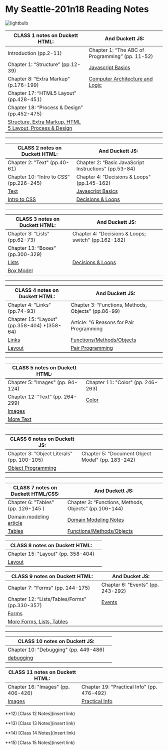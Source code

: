 # My Seattle-201n18 Reading Notes
  
  ![lightbulb](https://user-images.githubusercontent.com/61428656/75473987-fe78c100-594a-11ea-99e6-8322e6af80aa.jpg)
 

 | CLASS 1 **notes on Duckett HTML:**           |   **And Duckett JS:** |
 | -------------------------------------------- | ---------------------------------------------------- |
 |  Introduction (pp.2-11)                      |   Chapter 1: “The ABC of Programming” (pp. 11-52) |
 |  Chapter 1: “Structure” (pp.12-39)           |   [Javascript Basics](javascript.md)  |
 |  Chapter 8: “Extra Markup” (p.176-199)       |   [Computer Architecture and Logic](how-computers-work.md)  |
 |  Chapter 17: “HTML5 Layout” (pp.428-451)     |
 |  Chapter 18: “Process & Design” (pp.452-475) |
 |  [Structure, Extra Markup, HTML 5 Layout, Process & Design](html-notes.md)|
    
___________________________________
    
    
 | CLASS 2 **notes on Duckett HTML:**           |   **And Duckett JS:** |
 | -------------------------------------------- | -------------------------------------------------------- |
 |  Chapter 2: "Text" (pp.40-61)                |    Chapter 2: “Basic JavaScript Instructions” (pp.53-84)     |
 |  Chapter 10: “Intro to CSS” (pp.226-245)     |    Chapter 4: "Decisions & Loops" (pp.145-162)  |
 |  [Text](text.md)                             |    [Javascript Basics](javascript.md)  |
 |  [Intro to CSS](css-notes.md)                |    [Decisions & Loops](loop-notes.md) |
    
___________________________________
  
 | CLASS 3 **notes on Duckett HTML:**           |   **And Duckett JS:** |
 | -------------------------------------------- | ------------------------------------------------------- |
 |  Chapter 3: "Lists" (pp.62-73)               |    Chapter 4: "Decisions & Loops; switch" (pp.162-182)  |
 |  Chapter 13: “Boxes” (pp.300-329)            |    
 |  [Lists](lists.md)                           |   [Decisions & Loops](loop-notes.md) |
 |  [Box Model](boxes.md)                       |    
    
___________________________________
  
 | CLASS 4 **notes on Duckett HTML:**           |   **And Duckett JS:** |
 | -------------------------------------------- | -------------------------------------------------------- |
 |  Chapter 4: "Links" (pp.74-93)               |    Chapter 3: “Functions, Methods, Objects” (pp.86-99)   |
 |  Chapter 15: “Layout” (pp.358-404) *(358-64) |    Article: "6 Reasons for Pair Programming               |
 |  [Links](links.md)                           |    [Functions/Methods/Objects](functions-methods-objects.md)|
 |  [Layout](layout.md)                         |    [Pair Programming](pair.md) |
    
___________________________________

  
| CLASS 5 **notes on Duckett HTML:**            |  |
 | -------------------------------------------- | ------------------------------------------------- |
 |  Chapter 5: "Images" (pp. 94-124)            |   Chapter 11: "Color" (pp. 246-263)    |
 |  Chapter 12: “Text” (pp. 264-299)            |   [Color](color.md) |
 |  [Images](images.md)                           |   |
 |  [More Text](text2.md)                         |    |
    
___________________________________

  
| CLASS 6 **notes on Duckett JS:**            |  |
 | -------------------------------------------- | ------------------------------------------------- |
 |  Chapter 3: "Object Literals" (pp. 100-105)  |   Chapter 5: "Document Object Model" (pp. 183-242)    |
 |  [Object Programming](object-literals.md)    |   |

___________________________________
  
| CLASS 7 **notes on Duckett HTML/CSS:**        |      **And Duckett JS:**              |
 | -------------------------------------------- | ------------------------------------------------- |
 |  Chapter 6: "Tables" (pp. 126-145  )  |   Chapter 3: “Functions, Methods, Objects” (pp.106-144)   | 
 | [Domain modeling article](https://github.com/codefellows/domain_modeling#domain-modeling)   | [Domain Modeling Notes](domain-modeling.md)
 |  [Tables](tables.md)    |  [Functions/Methods/Objects](functions-methods-objects.md)| |

  
  | CLASS 8 **notes on Duckett HTML:**            |  |
 | -------------------------------------------- | ------------------------------------------------- |
 |  Chapter 15: "Layout" (pp. 358-404)             |
 |  [Layout](layout.md)                           |   
 
  
| CLASS 9 **notes on Duckett HTML:**               |   **And Ducket JS:**|
 | --------------------------------------------    | ------------------------------------------------- |
 |  Chapter 7: "Forms" (pp. 144-175)               |   Chapter 6: "Events" (pp. 243-292)    |
 |  Chapter 12: “Lists/Tables/Forms” (pp.330-357)  |   [Events](events.md) |
 |  [Forms](forms.md)                              |   |
 |  [More Forms, Lists, Tables](lists-tables-forms.md) |    |
    
___________________________________
 
 
  | CLASS 10 **notes on Duckett JS:**            |  |
 | -------------------------------------------- | ------------------------------------------------- |
 |  Chapter 10: "Debugging" (pp. 449-486)             |
 |  [debugging](./debugging.md)                           |   

  
 | CLASS 11 **notes on Duckett HTML:**            |  |
 | -------------------------------------------- | ------------------------------------------------- |
 |  Chapter 16: "Images" (pp. 406-426)          | Chapter 19: "Practical Info" (pp. 476-492)
 |  [Images](using-images.md)                   |  [Practical Info](practical-info.md)                      |

  
  **12) [Class 12 Notes](insert link)
  
  **13) [Class 13 Notes](insert link)
  
  **14) [Class 14 Notes](insert link)
  
  **15) [Class 15 Notes](insert link)
  
